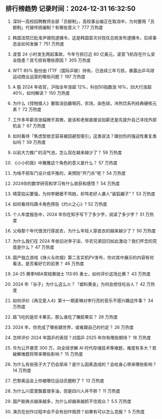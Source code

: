 
## 排行榜趋势 记录时间：2024-12-31 16:32:50
  
  1. 深圳一高校招聘教师全部「员额制」，高校事业编正在取消中，为何要用「员额制」代替传统编制？有哪些意义？ 777 万热度
    
  2. 韩国法院已批准尹锡悦逮捕令，这是韩国首次对现任总统发布逮捕令，后续事态会如何发展？ 751 万热度
    
  3. 波音 24 小时发生两起事故，今年亏损已近 80 亿美元，波音飞机存在什么安全隐患？其亏损有哪些原因？ 305 万热度
    
  4. WTT 85% 股份由 ITTF（国际乒联）持有，已连续三年亏损，暴露出乒乓球运动商业运营的哪些问题？ 197 万热度
    
  5. A 股 2024 年收官，沪指全年涨超 12%，科创50指数涨 16%，四大行涨超 40%，如何解读？ 150 万热度
    
  6. 为什么《怪物猎人》要取消劲霸喝药，农场，染色球，冷热饮系列经典硬核元素？ 72 万热度
    
  7. 工作多年薪资涨幅微乎其微，是该和老板直接谈加薪还是先提升自己寻找外部机会？ 67 万热度
    
  8. 如何看待「焦虑型依恋容易被回避型吸引」这类说法？跟创伤的强迫性重复类似吗？ 59 万热度
    
  9. 以前大力推广的沼气池，怎么现在越来越少了？ 59 万热度
    
  10. 《小小的我》中雅雅这个角色的意义是什么？ 57 万热度
    
  11. 为啥不把车门设计成平推的，来预防“开门杀”呢？ 54 万热度
    
  12. 2024你的数学研究和学习有什么收获和感悟？ 54 万热度
    
  13. 晴雯掐尖要强，为何李嬷嬷不骂她，却骂老好人袭人“装狐媚子”？ 53 万热度
    
  14. 如何看待玛薇卡角色预告《灼火之心》? 52 万热度
    
  15. 个人年度报告中，2024 年你在知乎写下了多少字，阅读了多少字？ 51 万热度
    
  16. 父母那个年代很流行穿皮衣，为什么年轻人穿皮衣的越来越少了？ 50 万热度
    
  17. 为什么我们在 2024 年依旧对李子柒、华农兄弟回归如此激动？我们怀念的究竟是什么？ 47 万热度
    
  18. 国产独立游戏《烽火与炊烟》第二支实机PV发布，你对其中展示的内容有何看法，是否看好它的前景？ 46 万热度
    
  19. 24-25 赛季NBA常规赛骑士 113:95 勇士，如何评价这场比赛？ 43 万热度
    
  20. 2024 年「谷子」为什么这么火？「塑料黄金」为何会控住吃谷人？ 42 万热度
    
  21. 如何评价《再见爱人4》第十一期麦琳对李行亮的音乐不感兴趣这件事？ 34 万热度
    
  22. 路飞吃的是尼卡果实，那么谁吃了橡胶果实？ 28 万热度
    
  23. 2024 年，你完成了哪些跟世界，或者跟自己的约定？ 26 万热度
    
  24. 怎样评价 2024 年国乒的表现？对国乒 2025 年你有哪些期待？ 18 万热度
    
  25. 华为公开悬赏 300 万，向全球求解 AI 时代存储技术等难题，难度有多大？若破解难题将带来哪些影响？ 15 万热度
    
  26. 为什么有些孩子大了仍会尿床？是什么因素造成的？会给身心带来哪些影响？ 14 万热度
    
  27. 巴黎奥运会上你被哪位运动员圈粉了？ 13 万热度
    
  28. 为什么川菜里飘着很多油，但是四川人并不胖？ 11 万热度
    
  29. 国产剧爽点越来越多，为什么却越来越抓不住观众？ 5.5 万热度
    
  30. 演员在创作过程中会不会有创作瓶颈？如果有可以怎么克服？ 5 万热度
    